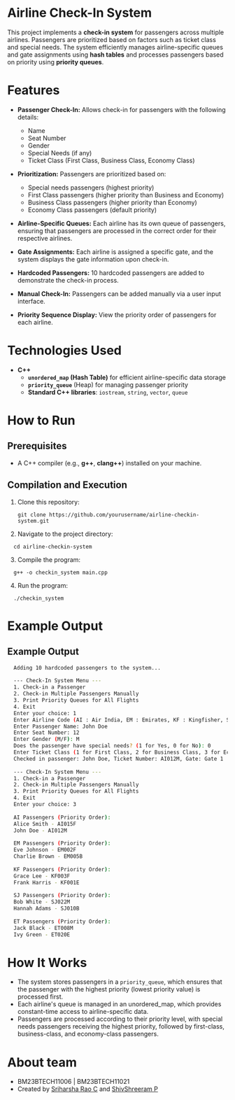 # Airline Check-In System

This project implements a **check-in system** for passengers across multiple airlines. Passengers are prioritized based on factors such as ticket class and special needs. The system efficiently manages airline-specific queues and gate assignments using **hash tables** and processes passengers based on priority using **priority queues**.
  
# Features

- **Passenger Check-In:** Allows check-in for passengers with the following details:
  - Name
  - Seat Number
  - Gender
  - Special Needs (if any)
  - Ticket Class (First Class, Business Class, Economy Class)
  
- **Prioritization:** Passengers are prioritized based on:
  - Special needs passengers (highest priority)
  - First Class passengers (higher priority than Business and Economy)
  - Business Class passengers (higher priority than Economy)
  - Economy Class passengers (default priority)

- **Airline-Specific Queues:** Each airline has its own queue of passengers, ensuring that passengers are processed in the correct order for their respective airlines.

- **Gate Assignments:** Each airline is assigned a specific gate, and the system displays the gate information upon check-in.

- **Hardcoded Passengers:** 10 hardcoded passengers are added to demonstrate the check-in process.

- **Manual Check-In:** Passengers can be added manually via a user input interface.

- **Priority Sequence Display:** View the priority order of passengers for each airline.

# Technologies Used

- **C++**
  - **`unordered_map` (Hash Table)** for efficient airline-specific data storage
  - **`priority_queue`** (Heap) for managing passenger priority
  - **Standard C++ libraries**: `iostream`, `string`, `vector`, `queue`

# How to Run

## Prerequisites

- A C++ compiler (e.g., **g++**, **clang++**) installed on your machine.

## Compilation and Execution

1. Clone this repository:
   ```
   git clone https://github.com/yourusername/airline-checkin-system.git
   ```

2. Navigate to the project directory:
```
  cd airline-checkin-system
```

3. Compile the program:
```
  g++ -o checkin_system main.cpp
```

4. Run the program:
```
  ./checkin_system
```

# Example Output

## Example Output

```bash
  Adding 10 hardcoded passengers to the system...
  
  --- Check-In System Menu ---
  1. Check-in a Passenger
  2. Check-in Multiple Passengers Manually
  3. Print Priority Queues for All Flights
  4. Exit
  Enter your choice: 1
  Enter Airline Code (AI : Air India, EM : Emirates, KF : Kingfisher, SJ : Spicejet, ET : Etihad): AI
  Enter Passenger Name: John Doe
  Enter Seat Number: 12
  Enter Gender (M/F): M
  Does the passenger have special needs? (1 for Yes, 0 for No): 0
  Enter Ticket Class (1 for First Class, 2 for Business Class, 3 for Economy Class): 3
  Checked in passenger: John Doe, Ticket Number: AI012M, Gate: Gate 1
  
  --- Check-In System Menu ---
  1. Check-in a Passenger
  2. Check-in Multiple Passengers Manually
  3. Print Priority Queues for All Flights
  4. Exit
  Enter your choice: 3
  
  AI Passengers (Priority Order):
  Alice Smith - AI015F
  John Doe - AI012M
  
  EM Passengers (Priority Order):
  Eve Johnson - EM002F
  Charlie Brown - EM005B
  
  KF Passengers (Priority Order):
  Grace Lee - KF003F
  Frank Harris - KF001E
  
  SJ Passengers (Priority Order):
  Bob White - SJ022M
  Hannah Adams - SJ010B
  
  ET Passengers (Priority Order):
  Jack Black - ET008M
  Ivy Green - ET020E
```
# How It Works
- The system stores passengers in a `priority_queue`, which ensures that the passenger with the highest priority (lowest priority value) is processed first.
- Each airline's queue is managed in an unordered_map, which provides constant-time access to airline-specific data.
- Passengers are processed according to their priority level, with special needs passengers receiving the highest priority, followed by first-class, business-class, and economy-class passengers.
  

# About team

- BM23BTECH11006 | BM23BTECH11021
- Created by [Sriharsha Rao C](www.github.com/MeltngLiquid) and [ShivShreeram P](www.github.com/Shivshreeram)
